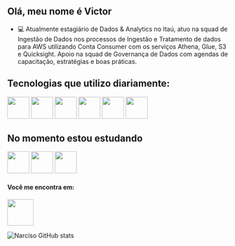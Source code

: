 ## Olá, meu nome é Victor

- 💻 Atualmente estagiário de Dados & Analytics no Itaú, atuo na squad de Ingestão de Dados nos processos de Ingestão e Tratamento de dados para AWS utilizando Conta Consumer com os serviços Athena, Glue, S3 e Quicksight. Apoio na squad de Governança de Dados com agendas de capacitação, estratégias e boas práticas.


## Tecnologias que utilizo diariamente:
<div display="inline">
<img width="50" height='50' src="https://cdn.jsdelivr.net/gh/devicons/devicon/icons/microsoftsqlserver/microsoftsqlserver-plain-wordmark.svg" />
<img width="50" height='50' src="https://cdn.jsdelivr.net/gh/devicons/devicon/icons/amazonwebservices/amazonwebservices-original-wordmark.svg" />
<img width="50" height='50' src="https://cdn.jsdelivr.net/gh/devicons/devicon/icons/python/python-original.svg"/>
<img width="50" height='50' src="https://cdn.jsdelivr.net/gh/devicons/devicon/icons/vscode/vscode-original-wordmark.svg" />
<img width="50" height='50' src="https://cdn.jsdelivr.net/gh/devicons/devicon/icons/linux/linux-original.svg" />
<img width="50" height='50'src="https://cdn.jsdelivr.net/gh/devicons/devicon/icons/github/github-original-wordmark.svg" />
</div>


## No momento estou estudando
<div display="inline">
<img width="50" height='50' src="https://cdn.jsdelivr.net/gh/devicons/devicon/icons/kubernetes/kubernetes-plain-wordmark.svg" />
<img width="50" height='50' src="https://cdn.jsdelivr.net/gh/devicons/devicon/icons/terraform/terraform-original-wordmark.svg" /> 
<img width="50" height='50' src="https://cdn.jsdelivr.net/gh/devicons/devicon/icons/postgresql/postgresql-original-wordmark.svg" />

</div>

#### Você me encontra em:
<a href="https://www.linkedin.com/in/victor-narciso/">
  <img width="60" height='60' src="https://cdn.jsdelivr.net/gh/devicons/devicon/icons/linkedin/linkedin-original-wordmark.svg" />
</a>

![Narciso GitHub stats](https://github-readme-stats.vercel.app/api?username=narciso83&show_icons=true&theme=dracula)

<!---
narciso83/narciso83 is a ✨ special ✨ repository because its `README.md` (this file) appears on your GitHub profile.
You can click the Preview link to take a look at your changes.
--->
